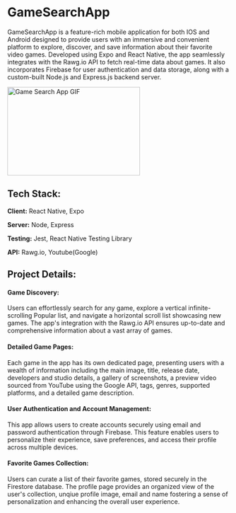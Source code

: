 
# GameSearchApp

GameSearchApp is a feature-rich mobile application for both IOS and Android designed to provide users with an immersive and convenient platform to explore, discover, and save information about their favorite video games. Developed using Expo and React Native, the app seamlessly integrates with the Rawg.io API to fetch real-time data about games. It also incorporates Firebase for user authentication and data storage, along with a custom-built Node.js and Express.js backend server.

<img src="https://raw.githubusercontent.com/username/repository/branch/path/to/image.gif" alt="Game Search App GIF" width="300" height="200">



## Tech Stack:

**Client:** React Native, Expo

**Server:** Node, Express

**Testing:** Jest, React Native Testing Library

**API:** Rawg.io, Youtube(Google)
## Project Details:


 #### Game Discovery: 
 Users can effortlessly search for any game, explore a vertical infinite-scrolling Popular list, and navigate a horizontal scroll list showcasing new games. The app's integration with the Rawg.io API ensures up-to-date and comprehensive information about a vast array of games.
#### Detailed Game Pages:
Each game in the app has its own dedicated page, presenting users with a wealth of information including the main image, title, release date, developers and studio details, a gallery of screenshots, a preview video sourced from YouTube using the Google API, tags, genres, supported platforms, and a detailed game description.
#### User Authentication and Account Management:
This app allows users to create accounts securely using email and password authentication through Firebase. This feature enables users to personalize their experience, save preferences, and access their profile across multiple devices.
#### Favorite Games Collection:
Users can curate a list of their favorite games, stored securely in the Firestore database. The profile page provides an organized view of the user's collection, unqiue profile image, email and name fostering a sense of personalization and enhancing the overall user experience.


